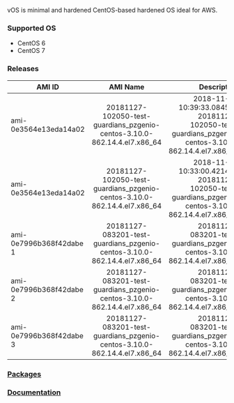 vOS is minimal and hardened CentOS-based hardened OS ideal for AWS.

### Supported OS
- CentOS 6
- CentOS 7

### Releases
| AMI ID | AMI Name | Description |
| ------------- |:-------------:| -----:|
| ami-0e3564e13eda14a02 | 20181127-102050-test-guardians_pzgenio-centos-3.10.0-862.14.4.el7.x86_64 | 2018-11-27 10:39:33.084597 20181127-102050-test-guardians_pzgenio-centos-3.10.0-862.14.4.el7.x86_64 |
| ami-0e3564e13eda14a02 | 20181127-102050-test-guardians_pzgenio-centos-3.10.0-862.14.4.el7.x86_64 | 2018-11-27 10:33:00.421430 20181127-102050-test-guardians_pzgenio-centos-3.10.0-862.14.4.el7.x86_64
| ami-0e7996b368f42dabe 1 | 20181127-083201-test-guardians_pzgenio-centos-3.10.0-862.14.4.el7.x86_64 | 20181127-083201-test-guardians_pzgenio-centos-3.10.0-862.14.4.el7.x86_64
| ami-0e7996b368f42dabe 2 | 20181127-083201-test-guardians_pzgenio-centos-3.10.0-862.14.4.el7.x86_64 | 20181127-083201-test-guardians_pzgenio-centos-3.10.0-862.14.4.el7.x86_64
| ami-0e7996b368f42dabe 3 | 20181127-083201-test-guardians_pzgenio-centos-3.10.0-862.14.4.el7.x86_64 | 20181127-083201-test-guardians_pzgenio-centos-3.10.0-862.14.4.el7.x86_64

### [Packages](https://github.com/VoyagerInnovations/hardened1-packages/blob/master/packages.txt)
### [Documentation](vos-documentation.md)
